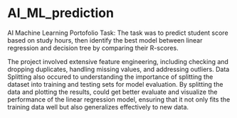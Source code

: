 # AI_ML_prediction
AI Machine Learning Portofolio Task: The task was to predict student score based on study hours, then identify the best model between linear regression and decision tree by comparing their R-scores. 

The project involved extensive feature engineering, including checking and dropping duplicates, handling missing values, and addressing outliers. Data Splitting also occured to understanding the importance of splitting the dataset into training and testing sets for model evaluation. By splitting the data and plotting the results, could get better evaluate and visualize the performance of the linear regression model, ensuring that it not only fits the training data well but also generalizes effectively to new data.
